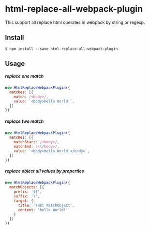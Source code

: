# html-replace-all-webpack-plugin
This support all replace html operates in webpack by string or regexp.


## Install

```
$ npm install --save html-replace-all-webpack-plugin
```


## Usage

##### replace one match

```js
new HtmlReplaceWebpackPlugin({
  matches: [{
    match: /<body>/,
    value: `<body>hello World!`,
  }]
})
```

##### replace two match

```js
new HtmlReplaceWebpackPlugin({
  matches: [{
    matchStart: /<body>/,
    matchEnd: /<\/body>/,
    value: `<body>hello World!</body>`,
  }]
})
```


##### replace object all values by properties

```js
new HtmlReplaceWebpackPlugin({
  matchObjects: [{
    prefix: '${',
    suffix: '}',
    target: {
      title: 'Test matchObject',
      content: 'hello World!'
    }
  }]
})
```

